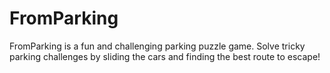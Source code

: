# FromParking
FromParking is a fun and challenging parking puzzle game. Solve tricky parking challenges by sliding the cars and finding the best route to escape!
